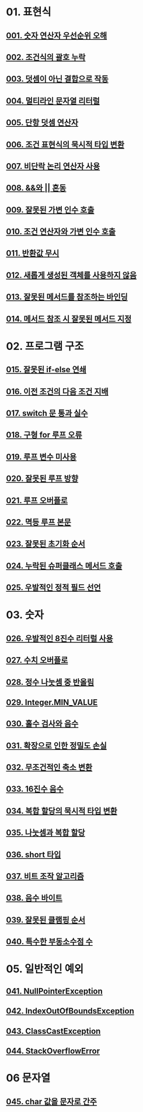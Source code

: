 # 01. 표현식
## [001. 숫자 연산자 우선순위 오해](docs/01/001.md)
## [002. 조건식의 괄호 누락](docs/01/002.md)
## [003. 덧셈이 아닌 결합으로 작동](docs/01/003.md)
## [004. 멀티라인 문자열 리터럴](docs/01/004.md)
## [005. 단항 덧셈 연산자](docs/01/005.md)
## [006. 조건 표현식의 묵시적 타입 변환](docs/01/006.md)
## [007. 비단락 논리 연산자 사용](docs/01/007.md)
## [008. &&와 || 혼동](docs/01/008.md)
## [009. 잘못된 가변 인수 호출](docs/01/009.md)
## [010. 조건 연산자와 가변 인수 호출](docs/01/010.md)
## [011. 반환값 무시](docs/01/011.md)
## [012. 새롭게 생성된 객체를 사용하지 않음](docs/01/012.md)
## [013. 잘못된 메서드를 참조하는 바인딩](docs/01/013.md)
## [014. 메서드 참조 시 잘못된 메서드 지정](docs/01/014.md)

# 02. 프로그램 구조
## [015. 잘못된 if-else 연쇄](docs/02/015.md)
## [016. 이전 조건의 다음 조건 지배](docs/02/016.md)
## [017. switch 문 통과 실수](docs/02/017.md)
## [018. 구형 for 루프 오류](docs/02/018.md)
## [019. 루프 변수 미사용](docs/02/019.md)
## [020. 잘못된 루프 방향](docs/02/020.md)
## [021. 루프 오버플로](docs/02/021.md)
## [022. 멱등 루프 본문](docs/02/022.md)
## [023. 잘못된 초기화 순서](docs/02/023.md)
## [024. 누락된 슈퍼클래스 메서드 호출](docs/02/024.md)
## [025. 우발적인 정적 필드 선언](docs/02/025.md)

# 03. 숫자
## [026. 우발적인 8진수 리터럴 사용](docs/03/026.md)
## [027. 수치 오버플로](docs/03/027.md)
## [028. 정수 나눗셈 중 반올림](docs/03/028.md)
## [029. Integer.MIN_VALUE](docs/03/029.md)
## [030. 홀수 검사와 음수](docs/03/030.md)
## [031. 확장으로 인한 정밀도 손실](docs/03/031.md)
## [032. 무조건적인 축소 변환](docs/03/032.md)
## [033. 16진수 음수](docs/03/033.md)
## [034. 복합 할당의 묵시적 타입 변환](docs/03/034.md)
## [035. 나눗셈과 복합 할당](docs/03/035.md)
## [036. short 타입](docs/03/036.md)
## [037. 비트 조작 알고리즘](docs/03/037.md)
## [038. 음수 바이트](docs/03/038.md)
## [039. 잘못된 클램핑 순서](docs/03/039.md)
## [040. 특수한 부동소수점 수](docs/03/040.md)

# 05. 일반적인 예외
## [041. NullPointerException](docs/04/041.md)
## [042. IndexOutOfBoundsException](docs/04/042.md)
## [043. ClassCastException](docs/04/043.md)
## [044. StackOverflowError](docs/04/044.md)

# 06 문자열
## [045. char 값을 문자로 간주](doc/05/045.md)
